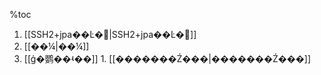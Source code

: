 %toc
  1. [[SSH2+jpa��Ŀ�|SSH2+jpa��Ŀ�]]
  1. [[��¼|��¼]]
  1. [[ģ�鹦��ʵ��]]
    1. [[�������Ź���|�������Ź���]]
